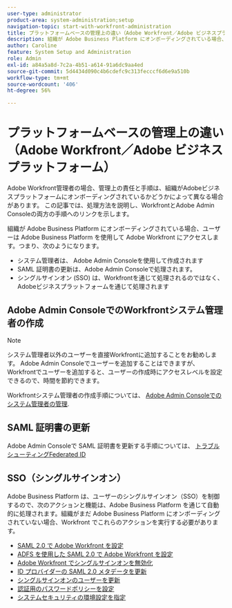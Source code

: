 ```yaml
---
user-type: administrator
product-area: system-administration;setup
navigation-topic: start-with-workfront-administration
title: プラットフォームベースの管理上の違い（Adobe Workfront／Adobe ビジネスプラットフォーム）
description: 組織が Adobe Business Platform にオンボーディングされている場合、ユーザーは Adobe Business Platform を使用して Adobe Workfront にアクセスします。つまり、ユーザー管理は主に Adobe Admin Console を通じて行われ、シングルサインオン（SSO）は Workfront を通じてではなく Adobe Business Platform を通じて処理されます。Adobe Workfront 管理者の管理上の責任と手順は、組織が Adobe Business Platform にオンボーディングされているかどうかで異なります。この記事では、別々の方法で処理する必要がある手順と、Workfront と Adobe Admin Console の両方の手順へのリンクを示します。
author: Caroline
feature: System Setup and Administration
role: Admin
exl-id: a84a5a8d-7c2a-4b51-a614-91a6dc9aa4ed
source-git-commit: 5d4434d090c4b6cdefc9c313fecccf6d6e9a510b
workflow-type: tm+mt
source-wordcount: '406'
ht-degree: 56%

---
```


# プラットフォームベースの管理上の違い（Adobe Workfront／Adobe ビジネスプラットフォーム）

Adobe Workfront管理者の場合、管理上の責任と手順は、組織がAdobeビジネスプラットフォームにオンボーディングされているかどうかによって異なる場合があります。 この記事では、処理方法を説明し、WorkfrontとAdobe Admin Consoleの両方の手順へのリンクを示します。

組織が Adobe Business Platform にオンボーディングされている場合、ユーザーは Adobe Business Platform を使用して Adobe Workfront にアクセスします。つまり、次のようになります。

* システム管理者は、 Adobe Admin Consoleを使用して作成されます
* SAML 証明書の更新は、Adobe Admin Consoleで処理されます。
* シングルサインオン (SSO) は、Workfrontを通じて処理されるのではなく、Adobeビジネスプラットフォームを通じて処理されます

## Adobe Admin ConsoleでのWorkfrontシステム管理者の作成

>[!NOTE]
>
>システム管理者以外のユーザーを直接Workfrontに追加することをお勧めします。 Adobe Admin Consoleでユーザーを追加することはできますが、Workfrontでユーザーを追加すると、ユーザーの作成時にアクセスレベルを設定できるので、時間を節約できます。

Workfrontシステム管理者の作成手順については、 [Adobe Admin Consoleでのシステム管理者の管理](/help/quicksilver/administration-and-setup/add-users/create-and-manage-users/admin-console.md).

<!--
<table style="table-layout:auto"> 
 <col> 
 <col> 
 <col> 
 <thead> 
  <tr> 
   <th>Action</th> 
   <th>For instructions in Workfront, see</th> 
   <th>For instructions in the Adobe Admin console, see</th> 
  </tr> 
 </thead> 
 <tbody> 
   <tr data-mc-conditions="QuicksilverOrClassic.Draft mode"> 
    <td role="rowheader">View information about access levels and licenses for your users</td> 
    <td> 
     <ul> 
      <li> <p><a href="../../administration-and-setup/add-users/access-levels-and-object-permissions/list-access-levels-and-licenses-for-your-users.md" class="MCXref xref">List your users' access levels and licenses</a> </p> </li> 
     </ul> </td> 
    <td> 
     <ul> 
      <li> <p>The section "View user list" in <a href="https://helpx.adobe.com/enterprise/using/manage-users-individually.html">Manage users individually</a></p> </li> 
     </ul> </td> 
   </tr>
  <tr> 
   <td role="rowheader">Grant a user admin access</td> 
   <td> 
    <ul> 
     <li> <p><a href="../../administration-and-setup/add-users/configure-and-grant-access/grant-a-user-full-administrative-access.md" class="MCXref xref">Grant a user full administrative access</a> </p> </li> 
    </ul> </td> 
   <td> 
    <ul> 
     <li> <p>The section "Edit user details" in <a href="https://helpx.adobe.com/enterprise/using/manage-users-individually.html">Manage users individually</a></p> </li> 
    </ul> </td> 
  </tr> 
  <tr> 
   <td role="rowheader">Add a user to Adobe Workfront</td> 
   <td> 
    <ul> 
     <li> <p><a href="../../administration-and-setup/add-users/create-and-manage-users/add-users.md" class="MCXref xref">Add users</a> </p> </li> 
    </ul> </td> 
   <td> 
    <ul> 
     <li> <p><a href="../../administration-and-setup/add-users/create-and-manage-users/admin-console.md" class="MCXref xref">Manage users in the Adobe Admin Console</a> </p> </li> 
     <li> <p>The section "Add users" in in <a href="https://helpx.adobe.com/enterprise/using/manage-users-individually.html">Manage users individually</a></p> </li> 
    </ul> </td> 
  </tr> 
   <tr data-mc-conditions="QuicksilverOrClassic.Draft mode"> 
    <td role="rowheader">Add a user to Adobe Workfront Fusion</td> 
    <td> 
     <ul> 
      <li> <p><a href="../../workfront-fusion/organizations/add-user-to-an-organization.md" class="MCXref xref">Add a user to an organization in Adobe Workfront Fusion</a> </p> </li> 
     </ul> </td> 
    <td> 
     <ul> 
      <li> <p><a href="../../administration-and-setup/add-users/create-and-manage-users/admin-console.md" class="MCXref xref">Manage users in the Adobe Admin Console</a> </p> </li> 
      <li> <p>The section "Add users" in in <a href="https://helpx.adobe.com/enterprise/using/manage-users-individually.html">Manage users individually</a></p> </li> 
     </ul> </td> 
   </tr>
  <tr> 
   <td role="rowheader">Deactivate a user</td> 
   <td> 
    <ul> 
     <li> <p><a href="../../administration-and-setup/add-users/create-and-manage-users/deactivate-a-user.md" class="MCXref xref">Deactivate or reactivate a user</a> </p> </li> 
    </ul> </td> 
   <td> 
    <ul> 
     <li> <p>The section "Remove users" in in <a href="https://helpx.adobe.com/enterprise/using/manage-users-individually.html">Manage users individually</a></p> </li> 
    </ul> </td> 
  </tr> 
  <tr> 
   <td role="rowheader">Delete a user</td> 
   <td> 
    <ul> 
     <li> <p><a href="../../administration-and-setup/add-users/create-and-manage-users/delete-a-user.md" class="MCXref xref">Delete users</a> </p> </li> 
    </ul> </td> 
   <td> 
    <ul> 
     <li> <p>The section "Permanently delete users" in <a href="https://helpx.adobe.com/enterprise/using/manage-directory-users.html">Manage directory users</a>
     </p><p>Note: Deleting a user from the [!DNL Adobe Admin Console] deactivates the user in [!DNL Workfront], but does not delete them from [!DNL Workfront].</p> </li> 
    </ul> </td> 
  </tr> 
  <tr> 
   <td role="rowheader">Edit a user profile</td> 
   <td> 
    <ul> 
     <li> <p><a href="../../administration-and-setup/add-users/create-and-manage-users/edit-a-users-profile.md" class="MCXref xref">Edit a user's profile</a> </p> </li> 
    </ul> </td> 
   <td> 
    <ul> 
     <li> <p>The section "Edit user details" in in <a href="https://helpx.adobe.com/enterprise/using/manage-users-individually.html">Manage users individually</a></p> </li> 
    </ul> </td> 
  </tr> 
  <tr> 
   <td role="rowheader">Bulk edit user profiles</td> 
   <td> 
    <ul> 
     <li> <p><a href="../../administration-and-setup/add-users/create-and-manage-users/edit-user-profiles-in-bulk.md" class="MCXref xref">Edit user profiles in bulk</a> </p> </li> 
    </ul> </td> 
   <td> 
    <ul> 
     <li> <p>The section "Edit user details" in <a href="https://helpx.adobe.com/enterprise/using/bulk-upload-users.html">Bulk CSV upload</a></p> </li> 
    </ul> </td> 
  </tr> 
  <tr> 
   <td role="rowheader">Import users </td> 
   <td> 
    <ul> 
     <li> <p><a href="../../administration-and-setup/add-users/create-and-manage-users/import-users.md" class="MCXref xref">Import users</a> </p> </li> 
    </ul> </td> 
   <td> 
    <ul> 
     <li> <p>The section "Add users" in <a href="https://helpx.adobe.com/enterprise/using/bulk-upload-users.html">Bulk CSV upload</a></p> </li> 
    </ul> </td> 
  </tr> 
  <tr> 
   <td role="rowheader">Log in as another user</td> 
   <td> 
    <ul> 
     <li> <p><a href="../../administration-and-setup/add-users/create-and-manage-users/log-in-as-another-user.md" class="MCXref xref">Log in as another user</a> </p> </li> 
    </ul> </td> 
   <td>Not available</td> 
  </tr> 
  <tr> 
    -->

## SAML 証明書の更新

Adobe Admin Consoleで SAML 証明書を更新する手順については、 [トラブルシューティングFederated ID](https://helpx.adobe.com/enterprise/kb/tshoot-fed-id.html?lang=jp)

<!--

   <td role="rowheader">Renew SAML certificate</td> 
   <td> 
    <ul> 
     <li> <p><a href="../../administration-and-setup/manage-workfront/security/renew-wf-saml-2-certificate.md" class="MCXref xref">Renew the Adobe Workfront SAML 2.0 metadata certificate</a> </p> </li> 
    </ul> </td> 
   <td> 
    <ul> 
     <li> <p>The section "The digital signature in the SAML response did not validate..." in <a href="https://helpx.adobe.com/enterprise/kb/tshoot-fed-id.html">Troubleshooting Federated ID</a></p> </li> 
    </ul> </td> 
  </tr> 
 </tbody> 
</table>

-->

## SSO（シングルサインオン）

Adobe Business Platform は、ユーザーのシングルサインオン（SSO）を制御するので、次のアクションと機能は、Adobe Business Platform を通じて自動的に処理されます。組織がまだ Adobe Business Platform にオンボーディングされていない場合、Workfront でこれらのアクションを実行する必要があります。


* [SAML 2.0 で Adobe Workfront を設定](../../administration-and-setup/add-users/single-sign-on/configure-workfront-saml-2.md)
* [ADFS を使用した SAML 2.0 で Adobe Workfront を設定](../../administration-and-setup/add-users/single-sign-on/configure-workfront-saml-2-adfs.md)
* [Adobe Workfront でシングルサインオンを無効化](../../administration-and-setup/add-users/single-sign-on/deactivate-sso.md)
* [ID プロバイダーの SAML 2.0 メタデータを更新](../../administration-and-setup/add-users/single-sign-on/update-saml-2-metadata-ip.md)
* [シングルサインオンのユーザーを更新](../../administration-and-setup/add-users/single-sign-on/update-users-sso.md)
* [認証用のパスワードポリシーを設定](../../administration-and-setup/manage-workfront/security/configure-password-policies-authentication.md)
* [システムセキュリティの環境設定を指定](../../administration-and-setup/manage-workfront/security/configure-security-preferences.md)
